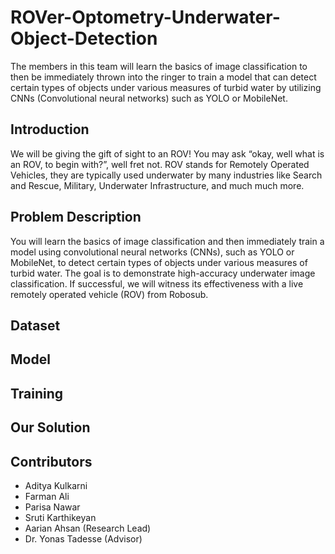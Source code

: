 # ROVer-Optometry-Underwater-Object-Detection
The members in this team will learn the basics of image classification to then be immediately thrown into the ringer to train a model that can detect certain types of objects under various measures of turbid water by utilizing CNNs (Convolutional neural networks) such as YOLO or MobileNet.

## Introduction
We will be giving the gift of sight to an ROV! You may ask “okay, well what is an ROV, to begin with?”, well fret not. ROV stands for Remotely Operated Vehicles, they are typically used underwater by many industries like Search and Rescue, Military, Underwater Infrastructure, and much much more.

## Problem Description
You will learn the basics of image classification and then immediately train a model using convolutional neural networks (CNNs), such as YOLO or MobileNet, to detect certain types of objects under various measures of turbid water. The goal is to demonstrate high-accuracy underwater image classification. If successful, we will witness its effectiveness with a live remotely operated vehicle (ROV) from Robosub.

## Dataset


## Model
<!--We primarily used the TensorFlow 2 Object Detection API to train models. We prioritized speed in our model instances, since the final product would end up processing live input and translating it to game controls. Games require very low input lag, on the order of milliseconds, so a very accurate but slow model fell out of favor as opposed to a generally accurate but fast model. We used SSDMobileNetv2 and YOLOv7, which are excellent at fast object detection. -->

## Training
<!-- The model was trained on Google Colaboratory, since it provided a Python environment with usable GPUs for training. -->

## Our Solution


## Contributors
- Aditya Kulkarni
- Farman Ali
- Parisa Nawar
- Sruti Karthikeyan
- Aarian Ahsan (Research Lead)
- Dr. Yonas Tadesse (Advisor)
